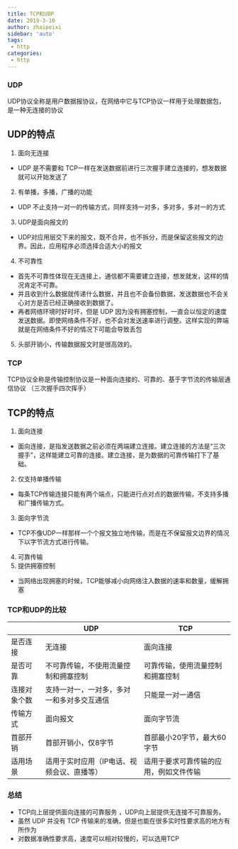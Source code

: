```yaml
---
title: TCP和UDP
date: 2019-3-10
author: zhaipeixi
sidebar: 'auto'
tags:
 - http
categories:
 - http
---
```


### UDP
  UDP协议全称是用户数据报协议，在网络中它与TCP协议一样用于处理数据包，是一种无连接的协议
## UDP的特点
1. 面向无连接  
- UDP 是不需要和 TCP一样在发送数据前进行三次握手建立连接的，想发数据就可以开始发送了
2. 有单播，多播，广播的功能  
- UDP 不止支持一对一的传输方式，同样支持一对多，多对多，多对一的方式
3. UDP是面向报文的  
- UDP对应用层交下来的报文，既不合并，也不拆分，而是保留这些报文的边界。因此，应用程序必须选择合适大小的报文
4. 不可靠性
-  首先不可靠性体现在无连接上，通信都不需要建立连接，想发就发，这样的情况肯定不可靠。
-  并且收到什么数据就传递什么数据，并且也不会备份数据，发送数据也不会关心对方是否已经正确接收到数据了。
-  再者网络环境时好时坏，但是 UDP 因为没有拥塞控制，一直会以恒定的速度发送数据。即使网络条件不好，也不会对发送速率进行调整。这样实现的弊端就是在网络条件不好的情况下可能会导致丢包
5. 头部开销小，传输数据报文时是很高效的。
### TCP
  TCP协议全称是传输控制协议是一种面向连接的、可靠的、基于字节流的传输层通信协议 （三次握手四次挥手）
## TCP的特点
1. 面向连接
- 面向连接，是指发送数据之前必须在两端建立连接。建立连接的方法是“三次握手”，这样能建立可靠的连接。建立连接，是为数据的可靠传输打下了基础。
2. 仅支持单播传输
- 每条TCP传输连接只能有两个端点，只能进行点对点的数据传输，不支持多播和广播传输方式。
3. 面向字节流
- TCP不像UDP一样那样一个个报文独立地传输，而是在不保留报文边界的情况下以字节流方式进行传输。
4. 可靠传输
5. 提供拥塞控制
- 当网络出现拥塞的时候，TCP能够减小向网络注入数据的速率和数量，缓解拥塞
  
### TCP和UDP的比较
|              |                      UDP                 |                   TCP                |
|    ----       |                    ----                 |                 ----                 |
|   是否连接    |             无连接                       |  面向连接                             |
|   是否可靠    |   不可靠传输，不使用流量控制和拥塞控制      |    可靠传输，使用流量控制和拥塞控制     |
|   连接对象个数  | 支持一对一，一对多，多对一和多对多交互通信 |          只能是一对一通信              |
|   传输方式    |                   面向报文               |                面向字节流              |
|   首部开销    |          首部开销小，仅8字节              |        首部最小20字节，最大60字节       |
|   适用场景    |  适用于实时应用（IP电话、视频会议、直播等） |  适用于要求可靠传输的应用，例如文件传输   |

### 总结
  - TCP向上层提供面向连接的可靠服务 ，UDP向上层提供无连接不可靠服务。
  - 虽然 UDP 并没有 TCP 传输来的准确，但是也能在很多实时性要求高的地方有所作为
  - 对数据准确性要求高，速度可以相对较慢的，可以选用TCP